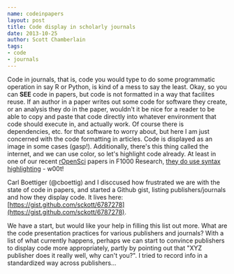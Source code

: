 ```yaml
---
name: codeinpapers
layout: post
title: Code display in scholarly journals
date: 2013-10-25
author: Scott Chamberlain
tags:
- code
- journals
---
```


Code in journals, that is, code you would type to do some programmatic operation in say R or Python, is kind of a mess to say the least. Okay, so you can **SEE** code in papers, but code is not formatted in a way that facilites reuse. If an author in a paper writes out some code for software they create, or an analysis they do in the paper, wouldn't it be nice for a reader to be able to copy and paste that code directly into whatever environment that code should execute in, and actually work. Of course there is dependencies, etc. for that software to worry about, but here I am just concerned with the code formatting in articles. Code is displayed as an image in some cases (gasp!). Additionally, there's this thing called the internet, and we can use color, so let's highlight code already. At least in one of our recent [rOpenSci](http://ropensci.org/) papers in F1000 Research, [they do use syntax highlighting](http://f1000research.com/articles/2-191/v1) - w00t!

Carl Boettiger (@cboettig) and I disccused how frustrated we are with the state of code in papers, and started a Github gist, listing publishers/journals and how they display code. It lives here: [https://gist.github.com/sckott/6787278](https://gist.github.com/sckott/6787278). 

We have a start, but would like your help in filling this list out more. What are the code presentation practices for various publishers and journals? With a list of what currently happens, perhaps we can start to convince publishers to display code more appropriately, partly by pointing out that "XYZ publisher does it really well, why can't you?". I tried to record info in a standardized way across publishers...